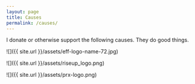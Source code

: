 ```yaml
---
layout: page
title: Causes
permalink: /causes/
---
```


I donate or otherwise support the following causes. They do good things.

![]({{ site.url }}/assets/eff-logo-name-72.jpg)

![]({{ site.url }}/assets/riseup_logo.png)

![]({{ site.url }}/assets/prx-logo.png)